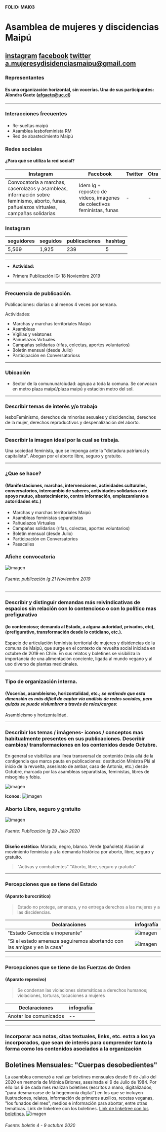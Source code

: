 #### FOLIO: MAI03
# Asamblea de mujeres y discidencias Maipú

[instagram]( https://www.instagram.com/a.mujeresydisidenciasmaipu/)
[facebook](https://www.facebook.com/AsambleaMujeresYDisidenciasMaipu/)
[twitter]()
<a.mujeresydisidenciasmaipu@gmail.com>
---

### Representantes
#### Es una organización horizontal, sin vocerías. Una de sus participantes: Alondra Gaete (afgaete@uc.cl)

---
### Interacciones frecuentes
#### 
* Re-sueltas maipú
* Asamblea lesbofeminista RM
* Red de abastecimiento Maipú

### Redes sociales
#### ¿Para qué se utiliza la red social?
| Instagram | Facebook | Twitter | Otra 
|---|---|---|---|
|Convocatoria a marchas, cacerolazos y asambleas, información sobre feminismo, aborto, funas, pañuelazos virtuales, campañas solidarias|Idem Ig + reposteo de videos, imágenes de colectivos feministas, funas|-| -|

### **Instagram**
| seguidores | seguidos | publicaciones | hashtag 
|---|---|---|---|
|5,569|1,925|239| 5

---

* **Actividad:**   

* Primera Publicación IG: 18 Noviembre 2019

---
### Frecuencia de publicación.

Publicaciones: diarias o al menos 4 veces por semana.

Actividades:
* Marchas y marchas territoriales Maipú
* Asambleas 
* Vigilias y velatones
* Pañuelazos Virtuales 
* Campañas solidarias (rifas, colectas, aportes voluntarios)
* Boletín mensual (desde Julio) 
* Participación en Conversatorioss 

---
### Ubicación
* Sector de la comununa/ciudad: agrupa a toda la comuna. Se convocan en metro plaza maipú/plaza maipú y estación metro del sol. 

---
### Describir temas de interés y/o trabajo
lesboFeminismo,  derechos de minorías sexuales y discidencias, derechos  de la mujer, derechos reproductivos y despenalización del aborto.

---
### Describir la imagen ideal por la cual se trabaja.
 Una sociedad feminista, que se imponga ante la "dictadura patriarcal y capitalista". Abogan por el aborto libre, seguro y gratuito. 

---
### ¿Que se hace?
#### (Manifestaciones, marchas, intervenciones, actividades culturales, conversatorios, intercambio de saberes, actividades solidarias o de apoyo mutuo, abastecimiento, contra información, emplazamiento a autoridades etc.)
* Marchas y marchas territoriales Maipú
* Asambleas feministas separatistas
* Pañuelazos Virtuales 
* Campañas solidarias (rifas, colectas, aportes voluntarios)
* Boletín mensual (desde Julio) 
* Participación en Conversatorios
* Pasacalles 
### Afiche convocatoria 
![imagen](Imag/21nov.png) 
###### Fuente: publicación Ig 21 Noviembre 2019

---
### Describir y distinguir demandas más reivindicativas de espacios sin relación con lo contencioso o con lo político mas prefigurativo
#### (lo contencioso; demanda al Estado, a alguna autoridad, privados, etc), (prefigurativo, transformación desde lo cotidiano, etc.).
Espacio de articulación feminista territorial de mujeres y disidencias de la comuna de Maipú, que surge en el contexto de revuelta social iniciada en octubre de 2019 en Chile. 
En sus relatos y boletines se visibiliza la importancia de una alimentación conciente, ligada al mundo vegano y al uso diverso de plantas medicinales.

---
### Tipo de organización interna.
#### (Vocerías, asambleísmo, horizontalidad, etc.; *se entiende que esta dimensión es más difícil de captar vía análisis de redes sociales, pero quizás se puede vislumbrar a través de roles/cargos*:
Asambleismo y horizontalidad. 

---
### Describir los temas / imágenes- iconos / conceptos mas habitualmente presentes en sus publicaciones. Describir cambios/ transformaciones en los contenidos desde Octubre.
En general se visibiliza una línea transversal de contenido (más allá de la contigencia que marca pauta en publicaciones: destitución Ministra Plá al inicio de la revuelta, asesinato de ambar, caso de Antonia, etc.) desde Octubre, marcada por las asambleas separatistas, feministas, libres de misoginia y fobia. 

![imagen](Imag/separatista.png) 

**Iconos:**
![imagen](Imag/mujponiente.png) 

### Aborto Libre, seguro y gratuito 
![imagen](Imag/aborto.png) 
###### Fuente: Publicación Ig 29 Julio 2020


**Diseño estético:**
Morado, negro, blanco. Verde (pañoleta) Alusión al movimiento feminista y a la demanda histórica por aborto, libre, seguro y gratuito. 

> "Activas y combatientes" "Aborto, libre, seguro y gratuito"

---
### Percepciones que se tiene del Estado
#### (Aparato burocrático)
>  Estado no protege, amenaza, y no entrega derechos a las mujeres y a las discidencias.

| Declaraciones | infografía | 
|---|---|
|"Estado Genocida e inoperante"|  ![imagen](Imag/estado.png) 
|"Si el estado amenaza seguiremos abortando con las amigas y en la casa"| ![imagen](Imag/aborto1.png) |

---
### Percepciones que se tiene de las Fuerzas de Orden
#### (Aparato represivo)
> Se condenan las violaciones sistemáticas a derechos humanos; violaciones, torturas, tocaciones a mujeres

| Declaraciones | infografía | 
|---|---|
|Anotar los comunicados | --|

---
### Incorporar aca notas, citas textuales, links, etc. extra a los ya incorporados, que sean de interés para comprender tanto la forma como los contenidos asociados a la organización
## Boletines Mensuales: "Cuerpas desobedientes"
La asamblea comenzó a realizar boletines mensuales desde 9 de Julio del 2020 en memoria de Mónica Briones, asesinada el 9 de Julio de 1984. Por ello los 9 de cada mes realizan boletines (escritos a mano, digitalizados; "para desmarcarse de la hegemonía digital") en los que se incluyen ilustraciones, relatos,  información de primeros auxilios, recetas veganas, "los funados del mes", medios e información para abortar, entre otras temáticas. Link de linketree con los boletines. [Link de linketree con los boletines.](https://linktr.ee/a.mujeresydisidenciasmaipu)
 ![imagen](Imag/boletin4.png)
 ###### Fuente: boletín 4 - 9 octubre 2020